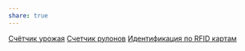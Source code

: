 ```yaml
---
share: true
---
```


[Счётчик урожая](https://github.com/Ardbot/harvestCounter)
[Счетчик рулонов](https://github.com/Ardbot/CounterRoll) 
[Идентификация по RFID картам](../../%D0%98%D0%B4%D0%B5%D0%BD%D1%82%D0%B8%D1%84%D0%B8%D0%BA%D0%B0%D1%86%D0%B8%D1%8F%20%D0%BF%D0%BE%20RFID%20%D0%BA%D0%B0%D1%80%D1%82%D0%B0%D0%BC.md)